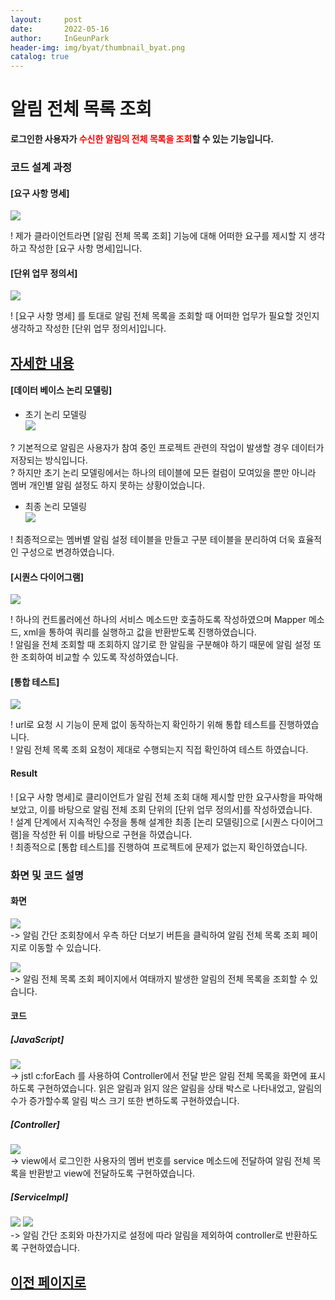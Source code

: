 ```yaml
---
layout:     post
date:       2022-05-16
author:     InGeunPark
header-img: img/byat/thumbnail_byat.png
catalog: true
---
```


# 알림 전체 목록 조회

<p style="font-weight:bold">로그인한 사용자가 <font style="color: red;">수신한 알림의 전체 목록을 조회</font>할 수 있는 기능입니다. </p>

### 코드 설계 과정

#### [요구 사항 명세]
<img src="../../../../img/byat/noticeList/notice-list_1.PNG"> <br>

! 제가 클라이언트라면 [알림 전체 목록 조회] 기능에 대해 어떠한 요구를 제시할 지 생각하고 작성한 [요구 사항 명세]입니다.

#### [단위 업무 정의서] 

<img src="../../../../img/byat/noticeList/notice-list_2.PNG"> <br>

! [요구 사항 명세] 를 토대로 알림 전체 목록을 조회할 때 어떠한 업무가 필요할 것인지 생각하고 작성한 [단위 업무 정의서]입니다.

## [자세한 내용](https://www.notion.so/64f066b6ee4948f0926f0790b553dcad)

#### [데이터 베이스 논리 모델링]
- 초기 논리 모델링 <br>
<img src="../../../../img/byat/noticeSimpleList/notice-simple-list_3.PNG"> <br>

? 기본적으로 알림은 사용자가 참여 중인 프로젝트 관련의 작업이 발생할 경우 데이터가 저장되는 방식입니다. <br>
? 하지만 초기 논리 모델링에서는 하나의 테이블에 모든 컬럼이 모여있을 뿐만 아니라 멤버 개인별 알림 설정도 하지 못하는 상황이었습니다. 

- 최종 논리 모델링 <br>
<img src="../../../../img/byat/noticeSimpleList/notice-simple-list_4.PNG"> <br>

! 최종적으로는 멤버별 알림 설정 테이블을 만들고 구분 테이블을 분리하여 더욱 효율적인 구성으로 변경하였습니다.

#### [시퀀스 다이어그램]

<img src="../../../../img/byat/noticeList/notice-list_3.PNG"> <br>

! 하나의 컨트롤러에선 하나의 서비스 메소드만 호출하도록 작성하였으며 Mapper 메소드, xml을 통하여 쿼리를 실행하고 값을 반환받도록 진행하였습니다. <br>
! 알림을 전체 조회할 때 조회하지 않기로 한 알림을 구분해야 하기 때문에 알림 설정 또한 조회하여 비교할 수 있도록 작성하였습니다.

#### [통합 테스트]

<img src="../../../../img/byat/noticeList/notice-list_4.PNG"> <br>

! url로 요청 시 기능이 문제 없이 동작하는지 확인하기 위해 통합 테스트를 진행하였습니다. <br>
! 알림 전체 목록 조회 요청이 제대로 수행되는지 직접 확인하여 테스트 하였습니다.

#### Result
! [요구 사항 명세]로 클리이언트가 알림 전체 조회 대해 제시할 만한 요구사항을 파악해 보았고, 이를 바탕으로 알림 전체 조회 단위의 [단위 업무 정의서]를 작성하였습니다.  <br>
! 설계 단계에서 지속적인 수정을 통해 설계한 최종 [논리 모델링]으로  [시퀀스 다이어그램]을 작성한 뒤 이를 바탕으로 구현을 하였습니다. <br>
! 최종적으로 [통합 테스트]를 진행하여 프로젝트에 문제가 없는지 확인하였습니다.

### 화면 및 코드 설명

#### 화면
<img src="../../../../img/byat/noticeSimpleList/notice-simple-list_7.PNG"> <br>
-> 알림 간단 조회창에서 우측 하단 더보기 버튼을 클릭하여 알림 전체 목록 조회 페이지로 이동할 수 있습니다.

<img src="../../../../img/byat/noticeList/notice-list_5.PNG"> <br>
-> 알림 전체 목록 조회 페이지에서 여태까지 발생한 알림의 전체 목록을 조회할 수 있습니다.

#### 코드

##### [JavaScript]
<img src="../../../../img/byat/noticeList/notice-list_6.PNG"> <br>
-> jstl c:forEach 를 사용하여 Controller에서 전달 받은 알림 전체 목록을 화면에 표시하도록 구현하였습니다. 읽은 알림과 읽지 않은 알림을 상태 박스로 나타내었고, 알림의 수가 증가할수록 알림 박스 크기 또한 변하도록 구현하였습니다.

##### [Controller]
<img src="../../../../img/byat/noticeList/notice-list_7.PNG"> <br>
-> view에서 로그인한 사용자의 멤버 번호를 service 메소드에 전달하여 알림 전체 목록을 반환받고 view에 전달하도록 구현하였습니다. 

##### [ServiceImpl]
<img src="../../../../img/byat/noticeSimpleList/notice-simple-list_13.PNG">
<img src="../../../../img/byat/noticeSimpleList/notice-simple-list_14.PNG"><br>
-> 알림 간단 조회와 마찬가지로 설정에 따라 알림을 제외하여 controller로 반환하도록 구현하였습니다.

## [이전 페이지로](https://ingeunpark.github.io/2022/05/16/byat/#list)



